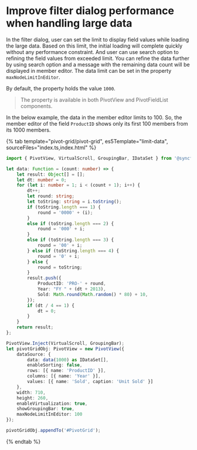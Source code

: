 # Improve filter dialog performance when handling large data

In the filter dialog, user can set the limit to display field values while loading the large data. Based on this limit, the initial loading will complete quickly without any performance constraint. And user can use search option to refining the field values from exceeded limit. You can refine the data further by using search option and a message with the remaining data count will be displayed in member editor. The data limit can be set in the property `maxNodeLimitInEditor`.

By default, the property holds the value `1000`.

> The property is available in both PivotView and PivotFieldList components.

In the below example, the data in the member editor limits to 100. So, the member editor of the field `ProductID` shows only its first 100 members from its 1000 members.

{% tab template="pivot-grid/pivot-grid", es5Template="limit-data", sourceFiles="index.ts,index.html" %}

```typescript
import { PivotView, VirtualScroll, GroupingBar, IDataSet } from '@syncfusion/ej2-pivotview';

let data: Function = (count: number) => {
    let result: Object[] = [];
    let dt: number = 0;
    for (let i: number = 1; i < (count + 1); i++) {
        dt++;
        let round: string;
        let toString: string = i.toString();
        if (toString.length === 1) {
            round = '0000' + (i);
        }
        else if (toString.length === 2) {
            round = '000' + i;
        }
        else if (toString.length === 3) {
            round = '00' + i;
        } else if (toString.length === 4) {
            round = '0' + i;
        } else {
            round = toString;
        }
        result.push({
            ProductID: 'PRO-' + round,
            Year: "FY " + (dt + 2013),
            Sold: Math.round(Math.random() * 80) + 10,
        });
        if (dt / 4 == 1) {
            dt = 0;
        }
    }
    return result;
};

PivotView.Inject(VirtualScroll, GroupingBar);
let pivotGridObj: PivotView = new PivotView({
    dataSource: {
        data: data(1000) as IDataSet[],
        enableSorting: false,
        rows: [{ name: 'ProductID' }],
        columns: [{ name: 'Year' }],
        values: [{ name: 'Sold', caption: 'Unit Sold' }]
    },
    width: 710,
    height: 260,
    enableVirtualization: true,
    showGroupingBar: true,
    maxNodeLimitInEditor: 100
});

pivotGridObj.appendTo('#PivotGrid');

```

{% endtab %}
